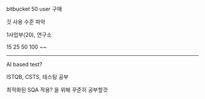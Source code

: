 bitbucket 50 user 구매

깃 사용 수준 파악

1사업부(20), 연구소

15 25 50 100 ~~
____
AI based test?

ISTQB, CSTS, 테스팅 공부

최적화된 SQA 적용? 을 위해 꾸준히 공부할것

